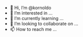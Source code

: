 - 👋 Hi, I’m @kornoldo
- 👀 I’m interested in ...
- 🌱 I’m currently learning ...
- 💞️ I’m looking to collaborate on ...
- 📫 How to reach me ...

<!---
kornoldo/kornoldo is a ✨ special ✨ repository because its `README.md` (this file) appears on your GitHub profile.
You can click the Preview link to take a look at your changes.
--->														       
